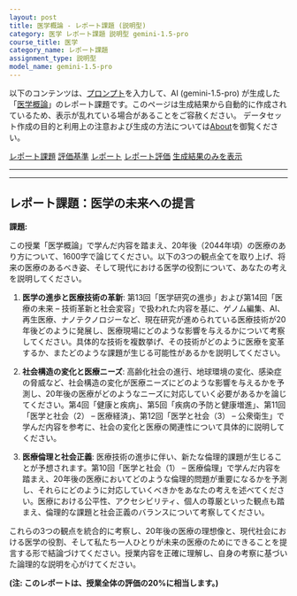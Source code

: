 ```yaml
---
layout: post
title: 医学概論 - レポート課題 (説明型)
category: 医学 レポート課題 説明型 gemini-1.5-pro
course_title: 医学
category_name: レポート課題
assignment_type: 説明型
model_name: gemini-1.5-pro
---
```


以下のコンテンツは、[プロンプト](http://127.0.0.1:8000/generated/医学/gemini-1.5-pro/prompt_レポート課題-説明型.md)を入力して、AI (gemini-1.5-pro) が生成した「[医学概論](/contents/医学/)」のレポート課題です。このページは生成結果から自動的に作成されているため、表示が乱れている場合があることをご容赦ください。
データセット作成の目的と利用上の注意および生成の方法については[About](/About)を御覧ください。

[レポート課題](../レポート課題-説明型)
[評価基準](../評価基準-説明型)
[レポート](../レポート-説明型)
[レポート評価](../レポート評価-説明型)
[生成結果のみを表示](http://127.0.0.1:8000/generated/医学/gemini-1.5-pro/レポート課題-説明型.md)
  

***
***
  
## レポート課題：医学の未来への提言


**課題:**

この授業「医学概論」で学んだ内容を踏まえ、20年後（2044年頃）の医療のあり方について、1600字で論じてください。以下の3つの観点全てを取り上げ、将来の医療のあるべき姿、そして現代における医学の役割について、あなたの考えを説明してください。


1. **医学の進歩と医療技術の革新**:  第13回「医学研究の進歩」および第14回「医療の未来 – 技術革新と社会変容」で扱われた内容を基に、ゲノム編集、AI、再生医療、ナノテクノロジーなど、現在研究が進められている医療技術が20年後どのように発展し、医療現場にどのような影響を与えるかについて考察してください。具体的な技術を複数挙げ、その技術がどのように医療を変革するか、またどのような課題が生じる可能性があるかを説明してください。


2. **社会構造の変化と医療ニーズ**:  高齢化社会の進行、地球環境の変化、感染症の脅威など、社会構造の変化が医療ニーズにどのような影響を与えるかを予測し、20年後の医療がどのようなニーズに対応していく必要があるかを論じてください。第4回「健康と疾病」、第5回「疾病の予防と健康増進」、第11回「医学と社会（2） – 医療経済」、第12回「医学と社会（3） – 公衆衛生」で学んだ内容を参考に、社会の変化と医療の関連性について具体的に説明してください。


3. **医療倫理と社会正義**:  医療技術の進歩に伴い、新たな倫理的課題が生じることが予想されます。第10回「医学と社会（1） – 医療倫理」で学んだ内容を踏まえ、20年後の医療においてどのような倫理的問題が重要になるかを予測し、それらにどのように対応していくべきかをあなたの考えを述べてください。医療における公平性、アクセシビリティ、個人の尊厳といった観点も踏まえ、倫理的な課題と社会正義のバランスについて考察してください。


これらの3つの観点を統合的に考察し、20年後の医療の理想像と、現代社会における医学の役割、そして私たち一人ひとりが未来の医療のためにできることを提言する形で結論づけてください。授業内容を正確に理解し、自身の考察に基づいた論理的な説明を心がけてください。


**(注: このレポートは、授業全体の評価の20%に相当します。)**
